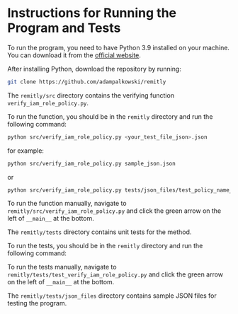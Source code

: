 # Instructions for Running the Program and Tests


To run the program, you need to have Python 3.9 installed on your machine. You can download it from the [official website](https://www.python.org/downloads/).

After installing Python, download the repository by running:

```bash
git clone https://github.com/adampalkowski/remitly
```

The `remitly/src` directory contains the verifying function `verify_iam_role_policy.py`.

To run the function, you should be in the `remitly` directory and run the following command:

```bash
python src/verify_iam_role_policy.py <your_test_file_json>.json
```
for example:
```bash
python src/verify_iam_role_policy.py sample_json.json
```
or 
```bash
python src/verify_iam_role_policy.py tests/json_files/test_policy_name_exceeding_maximum_length.json
```

To run the function manually, navigate to `remitly/src/verify_iam_role_policy.py` and click the green arrow on the left of `__main__` at the bottom.

The `remitly/tests` directory contains unit tests for the method. 

To run the tests, you should be in the `remitly` directory and run the following command:



To run the tests manually, navigate to `remitly/tests/test_verify_iam_role_policy.py` and click the green arrow on the left of `__main__` at the bottom.

The `remitly/tests/json_files` directory contains sample JSON files for testing the program.
